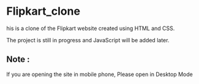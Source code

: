 # Flipkart_clone
his is a clone of the Flipkart website created using HTML and CSS. 

The project is still in progress and JavaScript will be added later.
## Note : 
If you are opening the site in mobile phone, Please open in Desktop Mode
